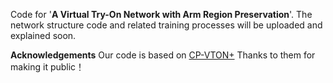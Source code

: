 Code for '**A Virtual Try-On Network with Arm Region Preservation**'.
The network structure code and related training processes will be uploaded and explained soon.

**Acknowledgements**
Our code is based on [CP-VTON+](https://github.com/minar09/cp-vton-plus) Thanks to them for making it public！
